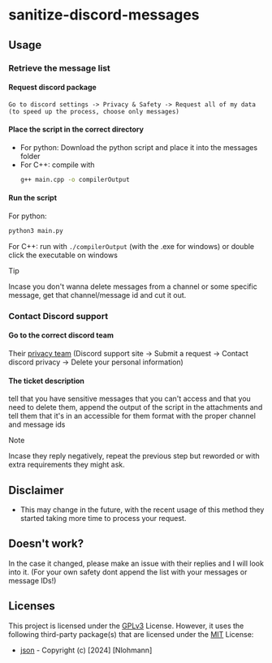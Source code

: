 # sanitize-discord-messages

## Usage 

### Retrieve the message list

#### Request discord package
    Go to discord settings -> Privacy & Safety -> Request all of my data (to speed up the process, choose only messages)

#### Place the script in the correct directory
 - For python:
    Download the python script and place it into the messages folder
 - For C++:
    compile with 
    ```bash
    g++ main.cpp -o compilerOutput
    ```
    
#### Run the script
For python:
```bash
python3 main.py
```
For C++:
    run with ```./compilerOutput``` (with the .exe for windows) or double click the executable on windows

> [!TIP]
> Incase you don't wanna delete messages from a channel or some specific message, get that channel/message id and cut it out.

### Contact Discord support

#### Go to the correct discord team
Their [privacy team](https://support.discord.com/hc/en-us/requests/new?ticket_form_id=4750383925911) (Discord support site -> Submit a request -> Contact discord privacy -> Delete your personal information)

#### The ticket description
tell that you have sensitive messages that you can't access and that you need to delete them, append the output of the script in the attachments and tell them that it's in an accessible for them format with the proper channel and message ids

> [!NOTE]  
> Incase they reply negatively, repeat the previous step but reworded or with extra requirements they might ask. 


## Disclaimer

* This may change in the future, with the recent usage of this method they started taking more time to process your request.


## Doesn't work?

In the case it changed, please make an issue with their replies and I will look into it. (For your own safety dont append the list with your messages or message IDs!)


## Licenses

This project is licensed under the [GPLv3](https://www.gnu.org/licenses/gpl-3.0.html) License. However, it uses the following third-party package(s) that are licensed under the [MIT](https://opensource.org/license/MIT) License:
- [json](https://github.com/nlohmann/json) - Copyright (c) [2024] [Nlohmann]



